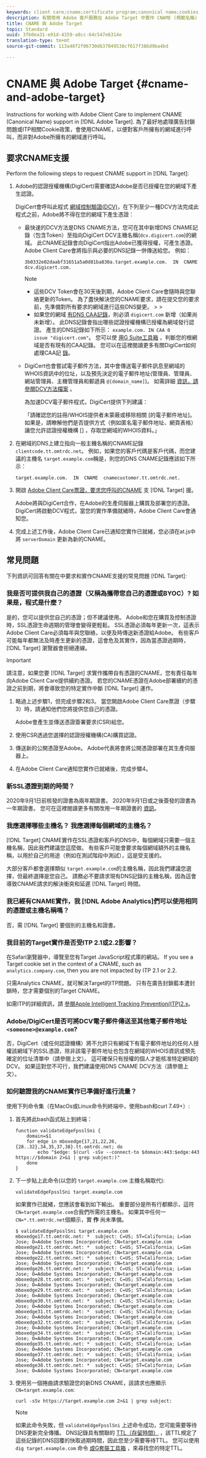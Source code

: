 ```yaml
---
keywords: client care;cname;certificate program;canonical name;cookies;certificate;amc;adobe managed certificate;digicert;domain control validation;dcv
description: 有關使用 Adobe 客戶服務在 Adobe Target 中實作 CNAME (規範名稱) 支援的資訊。
title: CNAME 與 Adobe Target
topic: Standard
uuid: 3fb0ea31-e91d-4359-a8cc-64c547e6314e
translation-type: tm+mt
source-git-commit: 113a48f2f06730d637049538cf617f386d9ba4bd

---
```



# CNAME 與 Adobe Target {#cname-and-adobe-target}

Instructions for working with Adobe Client Care to implement CNAME (Canonical Name) support in [!DNL Adobe Target]. 為了最好地處理廣告封鎖問題或ITP相關Cookie政策，會使用CNAME，以便對客戶所擁有的網域進行呼叫，而非對Adobe所擁有的網域進行呼叫。

## 要求CNAME支援

Perform the following steps to request CNAME support in [!DNL Target]:

1. Adobe的認證授權機構(DigiCert)需要確認Adobe是否已授權在您的網域下產生認證。

   DigiCert會呼叫此程式 [網域控制驗證(DCV)](https://docs.digicert.com/manage-certificates/dv-certificate-enrollment/domain-control-validation-dcv-methods/)，在下列至少一種DCV方法完成此程式之前，Adobe將不得在您的網域下產生憑證：

   * 最快速的DCV方法是DNS CNAME方法，您可在其中新增DNS CNAME記錄（包含Token）至指向DigiCert DCV主機名稱(`dcv.digicert.com`)的網域。 此CNAME記錄會向DigiCert指出Adobe已獲得授權，可產生憑證。 Adobe Client Care會將指示與必要的DNS記錄一併傳送給您。 例如：

      ```
      3b0332e02daabf31651a5a0d81ba830a.target.example.com.  IN  CNAME  dcv.digicert.com.
      ```

      >[!NOTE]
      >
      >* 這些DCV Token會在30天後到期，Adobe Client Care會隨時與您聯絡更新的Token。 為了盡快解決您的CNAME要求，請在提交您的要求前，先準備對所有要求的網域進行這些DNS變更。
         >
         >
      * 如果您的網域 [有DNS CAA記錄](https://en.wikipedia.org/wiki/DNS_Certification_Authority_Authorization)，則必須 `digicert.com` 新增（如果尚未新增）。 此DNS記錄會指出哪些認證授權機構已授權為網域發行認證。 產生的DNS記錄如下所示： `example.com. IN CAA 0 issue "digicert.com"`。 您可以使 [用G Suite工具箱](https://toolbox.googleapps.com/apps/dig/#CAA) ，判斷您的根網域是否有現有的CAA記錄。 您可以在這裡閱讀更多有關DigiCert如何處理CAA記 [錄](https://docs.digicert.com/manage-certificates/dns-caa-resource-record-check)。


   * DigiCert也會嘗試電子郵件方法，其中會傳送電子郵件訊息至網域的WHOIS資訊中的位址，以及預先決定的電子郵件地址(管理員、管理員、網站管理員、主機管理員和郵遞員 `@[domain_name]`)。 如需詳細 [資訊，請參閱DCV方法檔案](https://docs.digicert.com/manage-certificates/dv-certificate-enrollment/domain-control-validation-dcv-methods/) 。

      為加速DCV電子郵件程式，DigiCert提供下列建議：

      「請確認您的註冊/WHOIS提供者未蒙蔽或移除相關 [的電子郵件地址]。 如果是，請瞭解他們是否提供方式（例如匿名電子郵件地址、網頁表格）讓您允許認證授權機構 [] ，存取您網域的WHOIS資料。」

1. 在網域的DNS上建立指向一般主機名稱的CNAME記錄 `clientcode.tt.omtrdc.net`。 例如，如果您的客戶代碼是客戶代碼，而您建議的主機名 `target.example.com`稱是，則您的DNS CNAME記錄應該如下所示：

   ```
   target.example.com.  IN  CNAME  cnamecustomer.tt.omtrdc.net.
   ```

1. 開啟 [Adobe Client Care票證，要求您呼叫的CNAME](https://docs.adobe.com/content/help/en/target/using/cmp-resources-and-contact-information.html#reference_ACA3391A00EF467B87930A450050077C) 支 [!DNL Target] 援。

   Adobe將與DigiCert合作，在Adobe的生產伺服器上購買及部署您的憑證。 DigiCert將啟動DCV程式，當您的實作準備就緒時，Adobe Client Care會通知您。

1. 完成上述工作後，Adobe Client Care已通知您實作已就緒，您必須在at.js中將 `serverDomain` 更新為新的CNAME。

## 常見問題

下列資訊可回答有關在中要求和實作CNAME支援的常見問題 [!DNL Target]:

### 我是否可提供我自己的憑證（又稱為攜帶您自己的憑證或BYOC）? 如果是，程式是什麼？

是的，您可以提供您自己的憑證；但不建議使用。 Adobe和您在購買及控制憑證時，SSL憑證生命週期的管理會變得更輕鬆。 SSL憑證必須每年更新一次，這表示Adobe Client Care必須每年與您聯絡，以便及時傳送新憑證給Adobe。 有些客戶可能每年都無法及時產生更新的憑證，這會危及其實作，因為當憑證過期時， [!DNL Target] 瀏覽器會拒絕連線。

>[!IMPORTANT]
>
>請注意，如果您要 [!DNL Target] 求實作攜帶自有憑證的CNAME，您有責任每年向Adobe Client Care提供續約憑證。 若您的CNAME憑證在Adobe部署續約的憑證之前到期，將會導致您的特定實作中斷 [!DNL Target] 運作。

1. 略過上述步驟1，但完成步驟2和3。 當您開啟Adobe Client Care票證（步驟3）時，請通知他們您將提供您自己的憑證。

   Adobe會產生並傳送憑證簽署要求(CSR)給您。

1. 使用CSR透過您選擇的認證授權機構(CA)購買認證。

1. 傳送新的公開憑證至Adobe。 Adobe代表將會將公開憑證部署在其生產伺服器上。

1. 在Adobe Client Care通知您實作已就緒後，完成步驟4。

### 新SSL憑證到期的時間？

2020年9月1日前核發的證書為兩年期證書。 2020年9月1日或之後簽發的證書為一年期證書。 您可在這裡閱讀更多有關改用一年期證書的 [資訊](https://www.digicert.com/position-on-1-year-certificates)。

### 我應選擇哪些主機名？ 我應選擇每個網域的主機名？

[!DNL Target] CNAME實作在SSL憑證和客戶的DNS中，每個網域只需要一個主機名稱，因此我們建議您這麼做。 有些客戶可能會要求每個網域額外的主機名稱，以用於自己的用途（例如在測試階段中測試），這是受支援的。

大部分客戶都會選擇類似 `target.example.com`的主機名稱，因此我們建議您選擇，但最終選擇是您自己。 請務必不要請求現有DNS記錄的主機名稱，因為這會導致CNAME請求的解決衝突和延遲 [!DNL Target] 時間。

### 我已經有CNAME實作，我 [!DNL Adobe Analytics]們可以使用相同的憑證或主機名稱嗎？

否，需 [!DNL Target] 要個別的主機名和證書。

### 我目前的Target實作是否受ITP 2.1或2.2影響？

在Safari瀏覽器中，導覽至您有Target JavaScript程式庫的網站。 If you see a Target cookie set in the context of a CNAME, such as `analytics.company.com`, then you are not impacted by ITP 2.1 or 2.2.

只需Analytics CNAME，就可解決Target的ITP問題。 只有在廣告封鎖藍本遭封鎖時，您才需要個別的Target CNAME。

如需ITP的詳細資訊，請 [參閱Apple Intelligent Tracking Prevention(ITP)2.x](/help/c-implementing-target/c-considerations-before-you-implement-target/c-privacy/apple-itp-2x.md)。

### Adobe/DigiCert是否可將DCV電子郵件傳送至其他電子郵件地址 `<someone>@example.com`?

否，DigiCert（或任何認證機構）將不允許只有網域下有電子郵件地址的任何人授權該網域下的SSL憑證，除非該電子郵件地址也包含在網域的WHOIS資訊或預先確定的位址清單中（請參閱上文）。 這可確保只有授權的個人才能核准特定網域的DCV。 如果這對您不可行，我們建議使用DNS CNAME DCV方法（請參閱上文）。

### 如何驗證我的CNAME實作已準備好進行流量？

使用下列命令集（在MacOs或Linux命令列終端中，使用bash和curl 7.49+）:

1. 首先將此bash函式貼上到終端：

   ```
   function validateEdgeFpsslSni {
       domain=$1
       for edge in mboxedge{17,21,22,26,{28..32},34,35,37,38}.tt.omtrdc.net; do
           echo "$edge: $(curl -sSv --connect-to $domain:443:$edge:443 https://$domain 2>&1 | grep subject:)"
       done
   }
   ```

1. 下一步貼上此命令(以您的 `target.example.com` 主機名稱取代):

   ```
   validateEdgeFpsslSni target.example.com
   ```

   如果實作已就緒，您應該會看到如下輸出。 重要部分是所有行都顯示，這符 `CN=target.example.com`合我們所需的主機名。 如果其中任何一 `CN=*.tt.omtrdc.net`個顯示，實 **作** 尚未準備。

   ```
   $ validateEdgeFpsslSni target.example.com
   mboxedge17.tt.omtrdc.net: *  subject: C=US; ST=California; L=San Jose; O=Adobe Systems Incorporated; CN=target.example.com
   mboxedge21.tt.omtrdc.net: *  subject: C=US; ST=California; L=San Jose; O=Adobe Systems Incorporated; CN=target.example.com
   mboxedge22.tt.omtrdc.net: *  subject: C=US; ST=California; L=San Jose; O=Adobe Systems Incorporated; CN=target.example.com
   mboxedge26.tt.omtrdc.net: *  subject: C=US; ST=California; L=San Jose; O=Adobe Systems Incorporated; CN=target.example.com
   mboxedge28.tt.omtrdc.net: *  subject: C=US; ST=California; L=San Jose; O=Adobe Systems Incorporated; CN=target.example.com
   mboxedge29.tt.omtrdc.net: *  subject: C=US; ST=California; L=San Jose; O=Adobe Systems Incorporated; CN=target.example.com
   mboxedge30.tt.omtrdc.net: *  subject: C=US; ST=California; L=San Jose; O=Adobe Systems Incorporated; CN=target.example.com
   mboxedge31.tt.omtrdc.net: *  subject: C=US; ST=California; L=San Jose; O=Adobe Systems Incorporated; CN=target.example.com
   mboxedge32.tt.omtrdc.net: *  subject: C=US; ST=California; L=San Jose; O=Adobe Systems Incorporated; CN=target.example.com
   mboxedge34.tt.omtrdc.net: *  subject: C=US; ST=California; L=San Jose; O=Adobe Systems Incorporated; CN=target.example.com
   mboxedge35.tt.omtrdc.net: *  subject: C=US; ST=California; L=San Jose; O=Adobe Systems Incorporated; CN=target.example.com
   mboxedge37.tt.omtrdc.net: *  subject: C=US; ST=California; L=San Jose; O=Adobe Systems Incorporated; CN=target.example.com
   mboxedge38.tt.omtrdc.net: *  subject: C=US; ST=California; L=San Jose; O=Adobe Systems Incorporated; CN=target.example.com
   ```

1. 使用另一個捲曲請求驗證您的新DNS CNAME，該請求也應顯示 `CN=target.example.com`:

   ```
   curl -sSv https://target.example.com 2>&1 | grep subject:
   ```

   >[!NOTE]
   >
   >如果此命令失敗，但 `validateEdgeFpsslSni` 上述命令成功，您可能需要等待DNS更新完全傳播。 DNS記錄具有關聯的 [TTL（存留時間）](https://en.wikipedia.org/wiki/Time_to_live#DNS_records) ，該TTL規定了這些記錄的DNS回覆的快取過期時間，因此您至少需要等待TTL。 您可以使用 `dig target.example.com` 命令 [或G套裝工具箱](https://toolbox.googleapps.com/apps/dig/#CNAME) ，來尋找您的特定TTL。
